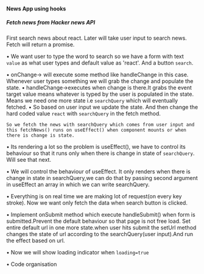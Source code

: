 #### News App using hooks

##### Fetch news from Hacker news API

First search news about react. Later will take user input to search news.
Fetch will return a promise.

• We want user to type the word to search so we have a form with text `value` as what user types and default value as 'react'. And a button `search`.

• onChange-> will execute some method like handleChange in this case. Whenever user types something we will grab the change and populate the state.
• handleChange->executes when change is there.It grabs the event target value means whatever is typed by the user is populated in the state. Means we need one more state i.e `searchQuery` which will eventually fetched.
• So based on user input we update the state. And then change the hard coded value `react` with `searchQuery` in the fetch method.

`So we fetch the news with searchQuery which comes from user input and this fetchNews() runs on useEffect() when component mounts or when there is change is state.`

• Its rendering a lot so the problem is useEffect(), we have to control its behaviour so that it runs only when there is change in state of `searchQuery`. Will see that next.

• We will control the behaviour of useEffect. It only renders when there is change in state in searchQuery,we can do that by passing second argument in useEffect an array in which we can write searchQuery.

• Everything is on real time we are making lot of request(on every key stroke). Now we want only fetch the data when search button is clicked.

• Implement onSubmit method which execute handleSubmit() when form is submitted.Prevent the default behaviour so that page is not free load. Set entire default url in one more state.when user hits submit the setUrl method changes the state of url according to the searchQuery(user input).And run the effect based on url.

• Now we will show loading indicator when `loading=true`

• Code organisation

